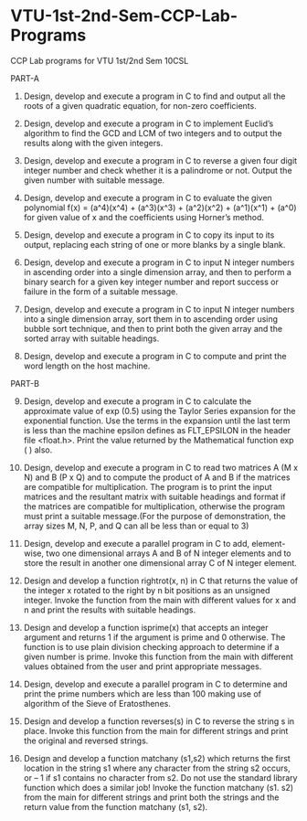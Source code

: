 VTU-1st-2nd-Sem-CCP-Lab-Programs
===============================

CCP Lab programs for VTU 1st/2nd Sem 10CSL

PART-A

1. Design, develop and execute a program in C to find and output all the roots of a given
quadratic equation, for non-zero coefficients.

2. Design, develop and execute a program in C to implement Euclid’s algorithm to find the
GCD and LCM of two integers and to output the results along with the given integers.

3. Design, develop and execute a program in C to reverse a given four digit integer number
and check whether it is a palindrome or not. Output the given number with suitable
message.

4. Design, develop and execute a program in C to evaluate the given polynomial
f(x) = (a^4)(x^4) + (a^3)(x^3) + (a^2)(x^2) + (a^1)(x^1) + (a^0) for given value of x and 
the coefficients using Horner’s method.

5. Design, develop and execute a program in C to copy its input to its output, replacing each
string of one or more blanks by a single blank.

6. Design, develop and execute a program in C to input N integer numbers in ascending order
into a single dimension array, and then to perform a binary search for a given key integer
number and report success or failure in the form of a suitable message.

7. Design, develop and execute a program in C to input N integer numbers into a single
dimension array, sort them in to ascending order using bubble sort technique, and then to
print both the given array and the sorted array with suitable headings.

8. Design, develop and execute a program in C to compute and print the word length on the
host machine.

PART-B

9. Design, develop and execute a program in C to calculate the approximate value of exp (0.5)
using the Taylor Series expansion for the exponential function. Use the terms in the
expansion until the last term is less than the machine epsilon defines as FLT_EPSILON in the
header file <float.h>. Print the value returned by the Mathematical function exp ( ) also.

10. Design, develop and execute a program in C to read two matrices A (M x N) and B (P x Q)
and to compute the product of A and B if the matrices are compatible for multiplication.
The program is to print the input matrices and the resultant matrix with suitable headings
and format if the matrices are compatible for multiplication, otherwise the program must
print a suitable message.(For the purpose of demonstration, the array sizes M, N, P, and Q
can all be less than or equal to 3)

11. Design, develop and execute a parallel program in C to add, element-wise, two one dimensional
arrays A and B of N integer elements and to store the result in another one dimensional
array C of N integer element.

12. Design and develop a function rightrot(x, n) in C that returns the value of the integer x
rotated to the right by n bit positions as an unsigned integer. Invoke the function from the
main with different values for x and n and print the results with suitable headings.

13. Design and develop a function isprime(x) that accepts an integer argument and returns 1 if
the argument is prime and 0 otherwise. The function is to use plain division checking
approach to determine if a given number is prime. Invoke this function from the main with
different values obtained from the user and print appropriate messages. 

14. Design, develop and execute a parallel program in C to determine and print the prime
numbers which are less than 100 making use of algorithm of the Sieve of Eratosthenes.

15. Design and develop a function reverses(s) in C to reverse the string s in place. Invoke this
function from the main for different strings and print the original and reversed strings.

16. Design and develop a function matchany (s1,s2) which returns the first location in the string
s1 where any character from the string s2 occurs, or – 1 if s1 contains no character from s2.
Do not use the standard library function which does a similar job! Invoke the function
matchany (s1. s2) from the main for different strings and print both the strings and the
return value from the function matchany (s1, s2).
